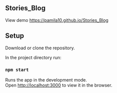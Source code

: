 ## Stories_Blog

View demo https://pamila10.github.io/Stories_Blog

## Setup

Download or clone the repository.

In the project directory run:

### `npm start`

Runs the app in the development mode.\
Open [http://localhost:3000](http://localhost:3000) to view it in the browser.
